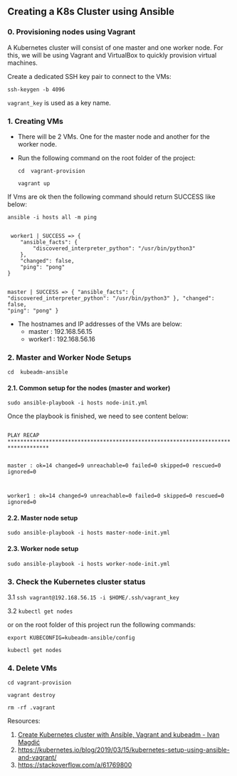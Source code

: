 ## Creating a K8s Cluster using Ansible

### 0. Provisioning nodes using Vagrant

A Kubernetes cluster will consist of one master and one worker node. For this, we will be using Vagrant and VirtualBox to quickly provision virtual machines.

Create a dedicated SSH key pair to connect to the VMs:

```ssh-keygen -b 4096```

```vagrant_key``` is used as a key name. 

### 1. Creating VMs

- There will be 2 VMs. One for the master node and another for the worker node.

- Run the following command on the root folder of the project:
    
    ```cd  vagrant-provision```

    ```vagrant up```


 If Vms are ok then the following command should return SUCCESS like below:

 ```ansible -i hosts all -m ping```

 <code>
 worker1 | SUCCESS => {
    "ansible_facts": {
        "discovered_interpreter_python": "/usr/bin/python3"
    },
    "changed": false,
    "ping": "pong"
}

master | SUCCESS => {
    "ansible_facts": {
        "discovered_interpreter_python": "/usr/bin/python3"
    },
    "changed": false,
    "ping": "pong"
}
 </code>
   

- The hostnames and IP addresses of the VMs are below:
  - master    : 192.168.56.15
  - worker1   : 192.168.56.16

### 2. Master and Worker Node Setups

```cd  kubeadm-ansible```

#### 2.1. Common setup for the nodes (master and worker)

```sudo ansible-playbook -i hosts node-init.yml```

Once the playbook is finished, we need to see content below:

<code> 
PLAY RECAP ***********************************************************************************

master                     : ok=14   changed=9    unreachable=0    failed=0    skipped=0    rescued=0    ignored=0

worker1                    : ok=14   changed=9    unreachable=0    failed=0    skipped=0    rescued=0    ignored=0
</code> 

#### 2.2. Master node setup

```sudo ansible-playbook -i hosts master-node-init.yml```

#### 2.3. Worker node setup

```sudo ansible-playbook -i hosts worker-node-init.yml```

### 3. Check the Kubernetes cluster status

3.1 ```ssh vagrant@192.168.56.15 -i $HOME/.ssh/vagrant_key```

3.2 ```kubectl get nodes```


or on the root folder of this project run the following commands:


```export KUBECONFIG=kubeadm-ansible/config```

```kubectl get nodes```

### 4. Delete VMs

```cd vagrant-provision```

```vagrant destroy```

```rm -rf .vagrant```


Resources:
1. [Create Kubernetes cluster with Ansible, Vagrant and kubeadm - Ivan Magdić](https://imagdic.me/blog/create-kubernetes-cluster/)
2. https://kubernetes.io/blog/2019/03/15/kubernetes-setup-using-ansible-and-vagrant/
3. https://stackoverflow.com/a/61769800
